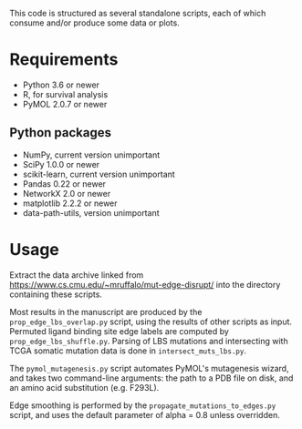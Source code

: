 This code is structured as several standalone scripts, each of which consume
and/or produce some data or plots.

Requirements
============

* Python 3.6 or newer
* R, for survival analysis
* PyMOL 2.0.7 or newer

Python packages
---------------

* NumPy, current version unimportant
* SciPy 1.0.0 or newer
* scikit-learn, current version unimportant
* Pandas 0.22 or newer
* NetworkX 2.0 or newer
* matplotlib 2.2.2 or newer
* data-path-utils, version unimportant

Usage
=====

Extract the data archive linked from
https://www.cs.cmu.edu/~mruffalo/mut-edge-disrupt/ into the directory
containing these scripts.

Most results in the manuscript are produced by the `prop_edge_lbs_overlap.py`
script, using the results of other scripts as input. Permuted ligand binding
site edge labels are computed by `prop_edge_lbs_shuffle.py`. Parsing of LBS
mutations and intersecting with TCGA somatic mutation data is done in
`intersect_muts_lbs.py`.

The `pymol_mutagenesis.py` script automates PyMOL's mutagenesis wizard, and
takes two command-line arguments: the path to a PDB file on disk, and an amino
acid substitution (e.g. F293L).

Edge smoothing is performed by the `propagate_mutations_to_edges.py` script,
and uses the default parameter of alpha = 0.8 unless overridden.

<!---
vim: set tw=79:
-->
